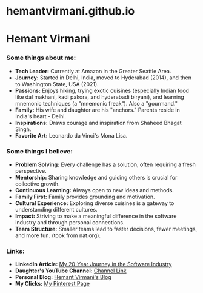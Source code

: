 # hemantvirmani.github.io

# Hemant Virmani

### Some things about me:
* **Tech Leader:** Currently at Amazon in the Greater Seattle Area.
* **Journey:** Started in Delhi, India, moved to Hyderabad (2014), and then to Washington State, USA (2021).
* **Passions:** Enjoys hiking, trying exotic cuisines (especially Indian food like dal makhani, kadi pakora, and hyderabadi biryani), and learning mnemonic techniques (a "mnemonic freak"). Also a "gourmand."
* **Family:** His wife and daughter are his "anchors." Parents reside in India's heart - Delhi.
* **Inspirations:** Draws courage and inspiration from Shaheed Bhagat Singh.
* **Favorite Art:** Leonardo da Vinci's Mona Lisa.

### Some things I believe:
* **Problem Solving:** Every challenge has a solution, often requiring a fresh perspective.
* **Mentorship:** Sharing knowledge and guiding others is crucial for collective growth.
* **Continuous Learning:** Always open to new ideas and methods.
* **Family First:** Family provides grounding and motivation.
* **Cultural Experience:** Exploring diverse cuisines is a gateway to understanding different cultures.
* **Impact:** Striving to make a meaningful difference in the software industry and through personal connections.
* **Team Structure:** Smaller teams lead to faster decisions, fewer meetings, and more fun. (took from nat.org).

### Links:
* **LinkedIn Article:** [My 20-Year Journey in the Software Industry](https://www.linkedin.com/pulse/my-20-year-journey-software-industry-hemant-virmani/)
* **Daughter's YouTube Channel:** [Channel Link](https://www.youtube.com/channel/UC-T-vFfD9XmQx9Y_k2fX3Lw)
* **Personal Blog:** [Hemant Virmani's Blog](https://h.virmani.cc/blog)
* **My Clicks:** [My Pinterest Page](https://in.pinterest.com/clicksbyhemant/clicks/)
